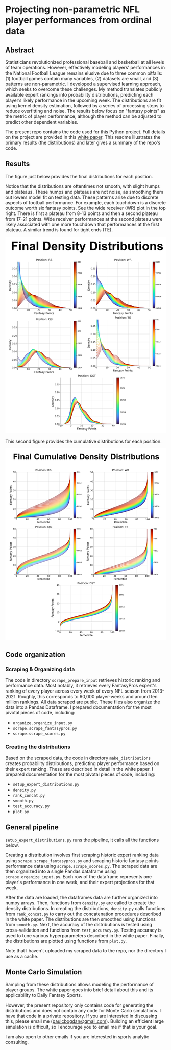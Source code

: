 # Projecting non-parametric NFL player performances from ordinal data

## Abstract

Statisticians revolutionized 
professional baseball and basketball at all levels of team operations. 
However, effectively modeling players’ performances in the National Football 
League remains elusive due to three common pitfalls:
(1) football games contain many variables, (2) datasets are small, and (3) 
patterns are non-parametric. I developed a supervised learning approach, 
which seeks to overcome these challenges. My method translates publicly 
available expert rankings into probability distributions, predicting each 
player’s likely performance in the upcoming week. The distributions are fit 
using kernel density estimation, followed by a series of processing steps to 
reduce overfitting and noise. The results below focus on "fantasy points" as the
metric of player performance, although the method can be adjusted to predict
other dependent variables.

The present repo contains the code used for this Python project. Full details on
the project are provided in this 
[white paper](https://drive.google.com/file/d/1ml9dRE8Aqx3htos0nMnKif_fHV3WQo2P/view?usp=share_link). 
This readme illustrates the primary results (the distributions) and later gives a summary of the repo's code.

## Results

The figure just below provides the final distributions for each position.

Notice that the distributions are oftentimes not smooth, with slight humps and 
plateaus. These humps and plateaus are not noise, as smoothing them out lowers 
model fit on testing data. These patterns arise due to discrete aspects of 
football performance. For example, each touchdown is a discrete outcome worth 
six fantasy points. See the wide receiver (WR) plot in the top right. 
There is first a plateau from 8-13 points and then a second plateau from 17-21 points. 
Wide receiver performances at the second plateau were likely associated with 
one more touchdown that performances at the first plateau. A similar trend is found
for tight ends (TE).

<img src='distribution_images/final_density_distribution.png' width=800>

This second figure provides the cumulative distributions for each position.

<img src='distribution_images/final_cumulative_density_distribution.png' width=800>

## Code organization
### Scraping & Organizing data

The code in directory `scrape_prepare_input` retrieves historic ranking and performance data.
Most notably, it retrieves every FantasyPros expert's ranking of every player 
across every week of every NFL season from 2013-2021. 
Roughly, this corresponds to 60,000 player-weeks and around ten million rankings.
All data scraped are public.
These files also organize the data into a Pandas Dataframe.
I prepared documentation for the most pivotal pieces of code, including: 
* `organize.organize_input.py`
* `scrape.scrape_fantasypros.py`
* `scrape.scrape_scores.py`

### Creating the distributions
Based on the scraped data, the code in directory `make_distributions` creates probability distributions, 
predicting player performance based on their expert ranking. These are described in detail in the white paper. 
I prepared documentation for the most pivotal pieces of code, including: 
* `setup_expert_distributions.py`
* `density.py`
* `rank_concat.py`
* `smooth.py`
* `test_accuracy.py`
* `plot.py`

## General pipeline

`setup_expert_distributions.py` runs the pipeline, it calls all the functions below.

Creating a distribution involves first scraping historic expert ranking data 
using `scrape.scrape_fantasypros.py` and scraping historic fantasy points 
performance data using `scrape.scrape_scores.py`. The scraped data are then 
organized into a single Pandas dataframe using `scrape.organize_input.py`. Each
row of the dataframe represents one player's performance in one week, and their
expert projections for that week.

After the data are loaded, the dataframes data are further organized into numpy arrays. 
Then, functions from `density.py` are called to create the density distributions.
In creating the distributions, `density.py` calls functions from `rank_concat.py` 
to carry out the concatenation procedures described in the white paper. 
The distributions are then smoothed using functions from `smooth.py`. 
Next, the accuracy of the distributions is tested using cross-validation and 
functions from `test_accuracy.py`. Testing accuracy is used to tune various
hyperparameters described in the white paper. Finally, the distributions are
plotted using functions from `plot.py`.

Note that I haven't uploaded my scraped data to the repo, nor the directory I 
use as a cache.

## Monte Carlo Simulation
Sampling from these distributions allows modeling the performance of player groups.
The white paper goes into brief detail about this and its applicability to Daily Fantasy Sports.

However, the present repository only contains code for generating the distributions 
and does not contain any code for Monte Carlo simulations. I have that code in a private repository. 
If you are interested in discussing this, please email me (paulcbogdan@gmail.com). 
Building an efficient large simulation is difficult, so I encourage you to email me if that is your goal.

I am also open to other emails if you are interested in sports analytic consulting.